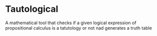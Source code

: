 # Tautological
A mathematical tool that checks if a given logical expression of propositional calculus is a tatutology or not nad generates a truth table
